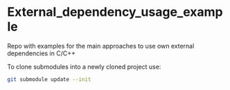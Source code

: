 # External_dependency_usage_example
Repo with examples for the main approaches to use own external dependencies in C/C++










To clone submodules into a newly cloned project use:

``` bash
git submodule update --init
```